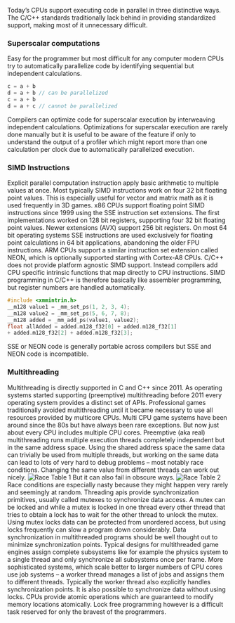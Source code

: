 Today’s CPUs support executing code in parallel in three distinctive ways. The C/C++ standards traditionally lack behind in providing standardized support, making most of it unnecessary difficult.

### Superscalar computations
Easy for the programmer but most difficult for any computer modern CPUs try to automatically parallelize code by identifying sequential but independent calculations.
```cpp
c = a + b
d = a + b // can be parallelized
c = a + b
d = a + c // cannot be parallelized
```
Compilers can optimize code for superscalar execution by interweaving independent calculations. Optimizations for superscalar execution are rarely done manually but it is useful to be aware of the feature if only to understand the output of a profiler which might report more than one calculation per clock due to automatically parallelized execution.

### SIMD Instructions
Explicit parallel computation instruction apply basic arithmetic to multiple values at once. Most typically SIMD instructions work on four 32 bit floating point values. This is especially useful for vector and matrix math as it is used frequently in 3D games.
x86 CPUs support floating point SIMD instructions since 1999 using the SSE instruction set extensions. The first implementations worked on 128 bit registers, supporting four 32 bit floating point values. Newer extensions (AVX) support 256 bit registers. On most 64 bit operating systems SSE instructions are used exclusively for floating point calculations in 64 bit applications, abandoning the older FPU instructions.
ARM CPUs support a similar instruction set extension called NEON, which is optionally supported starting with Cortex-A8 CPUs.
C/C++ does not provide platform agnostic SIMD support. Instead compilers add CPU specific intrinsic functions that map directly to CPU instructions. SIMD programming in C/C++ is therefore basically like assembler programming, but register numbers are handled automatically.
```cpp
#include <xmmintrin.h>
__m128 value1 = _mm_set_ps(1, 2, 3, 4);
__m128 value2 = _mm_set_ps(5, 6, 7, 8);
__m128 added = _mm_add_ps(value1, value2);
float allAdded = added.m128_f32[0] + added.m128_f32[1]
+ added.m128_f32[2] + added.m128_f32[3];
```
SSE or NEON code is generally portable across compilers but SSE and NEON code is incompatible.

### Multithreading
Multithreading is directly supported in C and C++ since 2011. As operating systems started supporting (preemptive) multithreading before 2011 every operating system provides a distinct set of APIs. Professional games traditionally avoided multithreading until it became necessary to use all resources provided by multicore CPUs. Multi CPU game systems have been around since the 80s but have always been rare exceptions. But now just about every CPU includes multiple CPU cores.
Preemptive (aka real) multithreading runs multiple execution threads completely independent but in the same address space. Using the shared address space the same data can trivially be used from multiple threads, but working on the same data can lead to lots of very hard to debug problems – most notably race conditions.
Changing the same value from different threads can work out nicely.
![Race Table 1](http://ktxsoftware.com/racetable1.png)
But it can also fail in obscure ways.
![Race Table 2](http://ktxsoftware.com/racetable2.png)
Race conditions are especially nasty because they might happen very rarely and seemingly at random.
Threading apis provide synchronization primitives, usually called mutexes to synchronize data access. A mutex can be locked and while a mutex is locked in one thread every other thread that tries to obtain a lock has to wait for the other thread to unlock the mutex. Using mutex locks data can be protected from unordered access, but using locks frequently can slow a program down considerably. Data synchronization in multithreaded programs should be well thought out to minimize synchronization points. Typical designs for multithreaded game engines assign complete subsystems like for example the physics system to a single thread and only synchronize all subsystems once per frame. More sophisticated systems, which scale better to larger numbers of CPU cores use job systems – a worker thread manages a list of jobs and assigns them to different threads. Typically the worker thread also explicitly handles synchronization points.
It is also possible to synchronize data without using locks. CPUs provide atomic operations which are guaranteed to modify memory locations atomically. Lock free programming however is a difficult task reserved for only the bravest of the programmers.